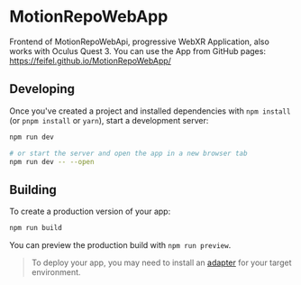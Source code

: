 # MotionRepoWebApp
Frontend of MotionRepoWebApi, progressive WebXR Application, also works with Oculus Quest 3. You can use the App from GitHub pages: https://feifel.github.io/MotionRepoWebApp/ 

## Developing

Once you've created a project and installed dependencies with `npm install` (or `pnpm install` or `yarn`), start a development server:

```sh
npm run dev

# or start the server and open the app in a new browser tab
npm run dev -- --open
```

## Building

To create a production version of your app:

```sh
npm run build
```

You can preview the production build with `npm run preview`.

> To deploy your app, you may need to install an [adapter](https://svelte.dev/docs/kit/adapters) for your target environment.
